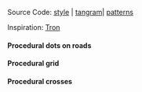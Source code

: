 Source Code: [style](https://github.com/patriciogonzalezvivo/tangram-sandbox/blob/gh-pages/styles/matrix.yaml) | [tangram](https://github.com/tangrams/tangram)| [patterns](http://tangrams.github.io/ProceduralTextures/)

Inspiration: [Tron](http://www.followingthenerd.com/site/wp-content/uploads/Tron-1982-3.jpg)

<a href="code.html#shaders/matrix.frag"><canvas class="canvas" data-fragment-url="shaders/matrix.frag" width="200px" height="200px"></canvas></a>
#### Procedural dots on roads

<a href="code.html#shaders/grid.frag"><canvas class="canvas" data-fragment-url="shaders/grid.frag" width="200px" height="200px"></canvas></a>
#### Procedural grid

<a href="code.html#shaders/cross.frag"><canvas class="canvas" data-fragment-url="shaders/cross.frag" width="200px" height="200px"></canvas></a>
#### Procedural crosses